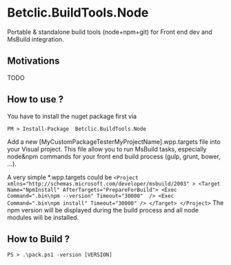 # Betclic.BuildTools.Node
Portable & standalone build tools (node+npm+git) for Front end dev and MsBuild integration. 

Motivations
---------------
TODO

How to use ?
--------------

You have to install the nuget package first via

`
PM > Install-Package  Betclic.BuildTools.Node
`

Add a new [MyCustomPackageTesterMyProjectName].wpp.targets file into your Visual project. This file allow you to run MsBuild tasks, especially node&npm commands for your front end build process (gulp, grunt, bower, ...).

A very simple *.wpp.targets could be
`
<Project xmlns="http://schemas.microsoft.com/developer/msbuild/2003" >
<Target Name="NpmInstall" AfterTargets="PrepareForBuild">
    <Exec Command=".bin\npm --version" Timeout="30000"  />
    <Exec Command=".bin\npm install" Timeout="30000" />
  </Target>
</Project>
`
The npm version will be displayed during the build process and all node modules will be installed.


How to Build ?
--------------

`
PS > .\pack.ps1 -version [VERSION]
`
